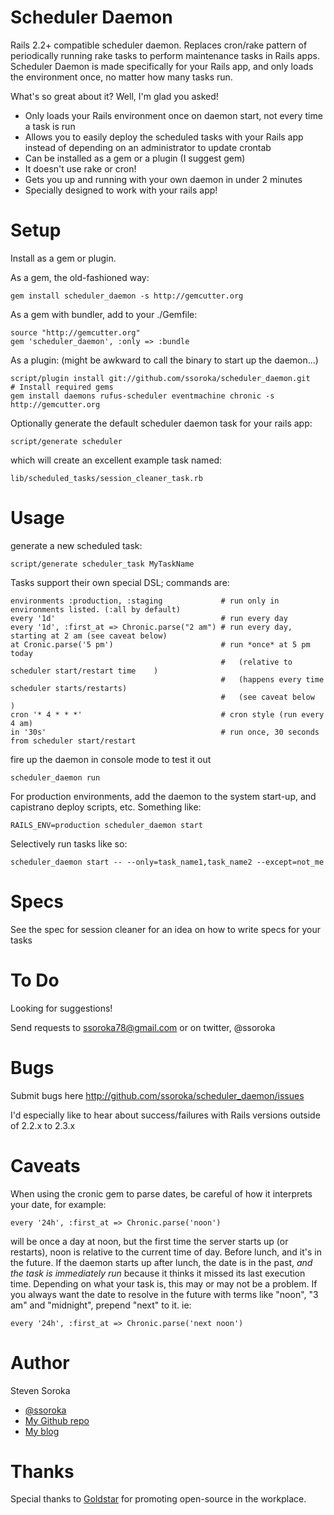 Scheduler Daemon
================

Rails 2.2+ compatible scheduler daemon.  Replaces cron/rake pattern of periodically running rake tasks 
to perform maintenance tasks in Rails apps. Scheduler Daemon is made specifically for your Rails app, 
and only loads the environment once, no matter how many tasks run.

What's so great about it?  Well, I'm glad you asked!

- Only loads your Rails environment once on daemon start, not every time a task is run
- Allows you to easily deploy the scheduled tasks with your Rails app instead of depending on an
  administrator to update crontab
- Can be installed as a gem or a plugin (I suggest gem)
- It doesn't use rake or cron!
- Gets you up and running with your own daemon in under 2 minutes
- Specially designed to work with your rails app!

Setup
=====

Install as a gem or plugin.

As a gem, the old-fashioned way:

    gem install scheduler_daemon -s http://gemcutter.org

As a gem with bundler, add to your ./Gemfile:

    source "http://gemcutter.org"
    gem 'scheduler_daemon', :only => :bundle

As a plugin: (might be awkward to call the binary to start up the daemon...)

    script/plugin install git://github.com/ssoroka/scheduler_daemon.git
    # Install required gems
    gem install daemons rufus-scheduler eventmachine chronic -s http://gemcutter.org

Optionally generate the default scheduler daemon task for your rails app:

    script/generate scheduler

which will create an excellent example task named:

    lib/scheduled_tasks/session_cleaner_task.rb

Usage
=====

generate a new scheduled task:

    script/generate scheduler_task MyTaskName


Tasks support their own special DSL; commands are:

    environments :production, :staging             # run only in environments listed. (:all by default)
    every '1d'                                     # run every day
    every '1d', :first_at => Chronic.parse("2 am") # run every day, starting at 2 am (see caveat below)
    at Cronic.parse('5 pm')                        # run *once* at 5 pm today
                                                   #   (relative to scheduler start/restart time    )
                                                   #   (happens every time scheduler starts/restarts)
                                                   #   (see caveat below                            )
    cron '* 4 * * *'                               # cron style (run every 4 am)
    in '30s'                                       # run once, 30 seconds from scheduler start/restart

fire up the daemon in console mode to test it out

    scheduler_daemon run

For production environments, add the daemon to the system start-up, and
capistrano deploy scripts, etc.  Something like:

    RAILS_ENV=production scheduler_daemon start

Selectively run tasks like so:

    scheduler_daemon start -- --only=task_name1,task_name2 --except=not_me

Specs
=====

See the spec for session cleaner for an idea on how to write specs for your tasks

To Do
=====

Looking for suggestions!

Send requests to ssoroka78@gmail.com or on twitter, @ssoroka

Bugs
====

Submit bugs here http://github.com/ssoroka/scheduler_daemon/issues

I'd especially like to hear about success/failures with Rails versions outside of 2.2.x to 2.3.x

Caveats
=======

When using the cronic gem to parse dates, be careful of how it interprets your date,
for example:

    every '24h', :first_at => Chronic.parse('noon')

will be once a day at noon, but the first time the server starts up (or restarts), noon
is relative to the current time of day.  Before lunch, and it's in the future.  If the
daemon starts up after lunch, the date is in the past, *and the task is immediately run*
because it thinks it missed its last execution time.  Depending on what your task is,
this may or may not be a problem.  If you always want the date to resolve in the future
with terms like "noon", "3 am" and "midnight", prepend "next" to it.  ie:

    every '24h', :first_at => Chronic.parse('next noon')

Author
======

Steven Soroka

* [@ssoroka](http://twitter.com/ssoroka)
* [My Github repo](http://github.com/ssoroka)
* [My blog](http://blog.stevensoroka.ca)

Thanks
======

Special thanks to [Goldstar](http://www.goldstar.com) for promoting open-source in the workplace.
